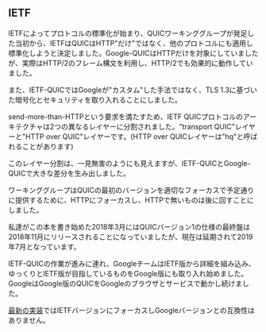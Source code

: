 ## IETF

IETFによってプロトコルの標準化が始まり、QUICワーキンググループが発足した当初から、IETFはQUICはHTTP"だけ"ではなく、他のプロトコルにも適用し標準化しようと決定しました。Google-QUICはHTTPだけを対象にしていましたが、実際はHTTP/2のフレーム構文を利用し、HTTP/2でも効果的に動作していました。

また、IETF-QUICではGoogleが"カスタム"した手法ではなく、TLS 1.3に基づいた暗号化とセキュリティを取り入れることにしました。

send-more-than-HTTPという要求を満たすため、IETF QUICプロトコルのアーキテクチャは2つの異なるレイヤーに分割されました。"transport QUIC"レイヤーと"HTTP over QUIC"レイヤーです。(HTTP over QUICレイヤーは"hq"と呼ばれることがあります)

このレイヤー分割は、一見無害のようにも見えますが、IETF-QUICとGoogle-QUICで大きな差分を生み出しました。

ワーキンググループはQUICの最初のバージョンを適切なフォーカスで予定通りに提供するために、HTTPにフォーカスし、HTTPで無いものは後に回すことにしました。

私達がこの本を書き始めた2018年3月にはQUICバージョン1の仕様の最終盤は2018年11月にリリースされることになっていましたが、現在は延期されて2019年7月となっています。

IETF-QUICの作業が進みに連れ、GoogleチームはIETF版から詳細を組み込み、ゆっくりとIETF版が目指しているものをGoogle版にも取り入れ始めました。GoogleはGoogle版のQUICをGoogleのブラウザとサービスで動かし続けました。

[最新の実装](https://github.com/quicwg/base-drafts/wiki/Implementations)ではIETFバージョンにフォーカスしGoogleバージョンとの互換性はありません。
